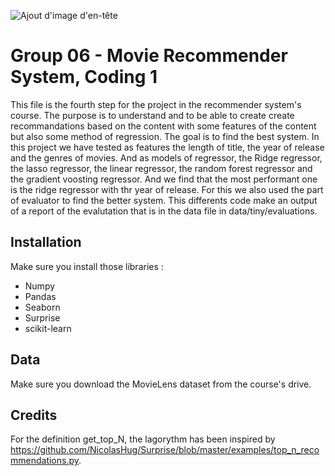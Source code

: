![Ajout d'image d'en-tête](https://www.freecodecamp.org/news/content/images/size/w2000/2023/11/movie-recommendation.png)

# Group 06 - Movie Recommender System, Coding 1

This file is the fourth step for the project in the recommender system's course. The purpose is to understand and to be able to create create recommandations based on the content with some features of the content but also some method of regression. The goal is to find the best system. In this project we have tested as features the length of title, the year of release and the genres of movies. And as models of regressor, the Ridge regressor, the lasso regressor, the linear regressor, the random forest regressor and the gradient voosting regressor. And we find that the most performant one is the ridge regressor with thr year of release.
For this we also used the part of evaluator to find the better system. This differents code make an output of a report of the evalutation that is in the data file in data/tiny/evaluations.

## Installation 

Make sure you install those libraries : 
- Numpy
- Pandas
- Seaborn
- Surprise
- scikit-learn

## Data 

Make sure you download the MovieLens dataset from the course's drive.

## Credits 

For the definition get_top_N, the lagorythm has been inspired by https://github.com/NicolasHug/Surprise/blob/master/examples/top_n_recommendations.py.